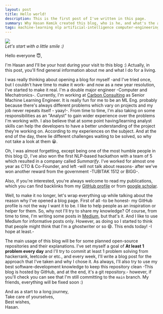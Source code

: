 ```yaml
---
layout: post
title: Hello world!
description: This is the first post of I've written in this page.
summary: Why Hasan Kemik created this blog, who is he, and what's the aim?
tags: machine-learning nlp artificial-intelligence computer-engineering
---
```



![](https://res.cloudinary.com/eruimdas-github-io/image/upload/ar_1:1,b_rgb:262c35,bo_3px_solid_rgb:000000,c_fill,g_xy_center,q_100,r_max,w_500,x_0,y_500/a_0/v1640899539/HasanKemik_a2w3sa.jpg) \
*Let's start with a little smile :)*

Hello everyone 😇,

I'm Hasan and I'll be your host during your visit to this blog :) Actually, in this post, you'll find general information about me and what I do for a living. 

I was really thinking about opening a blog for myself -and I've tried once, but I couldn't have time to make it work- and now as a new year resolution, I've started to make it real. I'm a double major engineer -Computer and Mechatronics-. Currently, I'm working at [Carbon Consulting](http://carbonconsulting.com/) as Senior Machine Learning Engineer. It is really fun for me to be an ML Eng. probably because there's always different problems which vary on projects and my job never repeats itself - yaay!-. From time to time, I'm also taking on some responsibilities as an "Analyst" to gain wider experience over the problems I'm working with. I also believe that at some point having/learning analyst skills can help the developers to have a better understanding of the project they're working on. According to my experiences on the subject. And at the end of the day, there lie different challenges waiting to be solved, so why not take a look at them 😀.

Oh, I was almost forgetting, except being one of the most humble people in this blog 😉, I've also won the first NLP-based hackathon with a team of 5 which resulted in a company called _Summarify_. I've worked for almost one year as CTO & Co-Founder, and left -will not talk about reasons- after we've won another reward from the government -TUBITAK 1512 or BIGG-. 

Also, if you're interested, you're always welcome to read my publications, which you can find backlinks from my [GitHub profile](https://github.com/Eruimdas/) or from [google scholar](https://scholar.google.com/citations?user=cuU1gNMAAAAJ&hl=en).

Well, to make it no longer, let's wrap everything up while talking about the reason why I've opened a blog page. First of all -to be honest- my GitHub profile is not the way I want it to be. I like to help people as an inspiration or helper for them. So, why not I'll try to share my knowledge? Of course, from time to time, I'm writing some posts in [Medium](https://medium.com/@hasan.kemik), but that's it. And I like to use Medium for informative posts only. However, as doing so I started to think that people might think that I'm a ghostwriter or so 😄. This ends today! -I hope at least.- 

The main usage of this blog will be for some planned open-source repositories and their explanations. I've set myself a goal of **At least 1 problem every day** and I'll try to commit at least 1 problem solving from hackerrank, leetcode or etc., and every week, I'll write a blog post for the approach that I've taken and why I chose it. As always, I'll also try to use my best software-development knowledge to keep this repository clean -This blog is hosted by GitHub, and at the end, it's a git repository.- however, if you'll check you can see that I'm still committing to the `main` branch. My friends, everything will be fixed soon :)

And as a start to a long journey,\
Take care of yourselves,\
Best wishes,\
Hasan.
